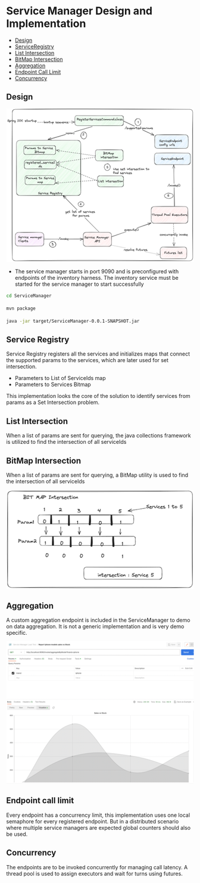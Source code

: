 # Service Manager Design and Implementation

- [Design](#Design)
- [ServiceRegistry](#ServiceRegistry)
- [List Intersection](#ListIntersection)
- [BitMap Intersection](#BitMapIntersection)
- [Aggregation](#Aggregation)
- [Endpoint Call Limit](#EndpointCallLimit)
- [Concurrency](#Concurrency)

## Design
![Design](../docs/ServiceManager_Internals.png?raw=true)

- The service manager starts in port 9090 and is preconfigured with endpoints of the inventory harness. The inventory service must be started for the service manager to start successfully

```bash
cd ServiceManager

mvn package

java -jar target/ServiceManager-0.0.1-SNAPSHOT.jar
```

## Service Registry
Service Registry registers all the services and initializes maps that connect the supported params to the services, which are later used for 
set intersection.

- Parameters to List of ServiceIds map
- Parameters to Services Bitmap

This implementation looks the core of the solution to identify services from params as a Set Intersection problem.

## List Intersection
When a list of params are sent for querying, the java collections framework is utilized to find the intersection of all serviceIds

## BitMap Intersection
When a list of params are sent for querying, a BitMap utility is used to find the intersection of all serviceIds

![Bitmap](../docs/ServiceManager_BitMap_Intersection.png?raw=true)

## Aggregation
A custom aggregation endpoint is included in the ServiceManager to demo on data aggregation. It is not a generic implementation
and is very demo specific.

![Aggregation](../docs/ServiceDataAggregation_Example.png?raw=true)

## Endpoint call limit
Every endpoint has a concurrency limit, this implementation uses one local semaphore for every registered endpoint.
But in a distributed scenario where multiple service managers are expected global counters should also be used.

## Concurrency
The endpoints are to be invoked concurrently for managing call latency. A thread pool is used to assign executors and wait for turns using futures.
